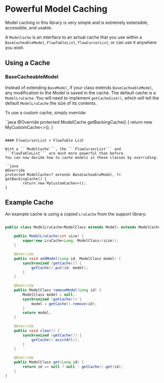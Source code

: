 # Powerful Model Caching

Model caching in this library is very simple and is extremely extensible, accessible, and usable. 

A ```ModelCache``` is an interface to an actual cache that you use within a ```BaseCacheableModel```, ```FlowTableList```, ```FlowCursorList```, or 
can use it anywhere you wish. 

## Using a Cache


### BaseCacheableModel

Instead of extending ```BaseModel```, if your class extends ```BaseCacheableModel```, 
any modification to the Model is saved in the cache. The default cache is a ```ModelLruCache```.
You will need to implement ```getCacheSize()```, which will tell the default ```ModelLruCache``` the size of its contents.

To use a custom cache, simply override:

``java
@Override
protected ModelCache<? extends BaseCacheableModel, ?> getBackingCache() {
        return new MyCustomCache<>();
}
```

#### FlowCursorList + FlowTable List

With a ```ModelCache```, the ```FlowCursorList``` and ```FlowTableList``` are much more powerful than before. 
You can now decide how to cache models in these classes by overriding:

``java
@Override
protected ModelCache<? extends BaseCacheableModel, ?> getBackingCache() {
        return new MyCustomCache<>();
}
```

## Example Cache

An example cache is using a copied ```LruCache``` from the support library:

```java

public class ModelLruCache<ModelClass extends Model> extends ModelCache<ModelClass, LruCache<Long, ModelClass>>{

    public ModelLruCache(int size) {
        super(new LruCache<Long, ModelClass>(size));
    }

    @Override
    public void addModel(Long id, ModelClass model) {
        synchronized (getCache()) {
            getCache().put(id, model);
        }
    }

    @Override
    public ModelClass removeModel(Long id) {
        ModelClass model = null;
        synchronized (getCache()) {
            model = getCache().remove(id);
        }
        return model;
    }

    @Override
    public void clear() {
        synchronized (getCache()) {
            getCache().evictAll();
        }
    }

    @Override
    public ModelClass get(Long id) {
        return id == null ? null : getCache().get(id);
    }
}


```

